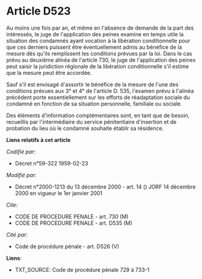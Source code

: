 # Article D523

Au moins une fois par an, et même en l'absence de demande de la part des intéressés, le juge de l'application des peines
examine en temps utile la situation des condamnés ayant vocation à la libération conditionnelle pour que ces derniers
puissent être éventuellement admis au bénéfice de la mesure dès qu'ils remplissent les conditions prévues par la loi. Dans le
cas prévu au deuxième alinéa de l'article 730, le juge de l'application des peines peut saisir la juridiction régionale de la
libération conditionnelle s'il estime que la mesure peut être accordée.

Sauf s'il est envisagé d'assortir le bénéfice de la mesure de l'une des conditions prévues aux 3° et 4° de l'article D. 535,
l'examen prévu à l'alinéa précédent porte essentiellement sur les efforts de réadaptation sociale du condamné en fonction de
sa situation personnelle, familiale ou sociale.

Des éléments d'information complémentaires sont, en tant que de besoin, recueillis par l'intermédiaire du service
pénitentiaire d'insertion et de probation du lieu où le condamné souhaite établir sa résidence.

**Liens relatifs à cet article**

_Codifié par_:

  - Décret n°59-322 1959-02-23

_Modifié par_:

  - Décret n°2000-1213 du 13 décembre 2000 - art. 14 () JORF 14 décembre 2000 en vigueur le 1er janvier 2001

_Cite_:

  - CODE DE PROCEDURE PENALE - art. 730 (M)
  - CODE DE PROCEDURE PENALE - art. D535 (M)

_Cité par_:

  - Code de procédure pénale - art. D526 (V)

**Liens**:

  - TXT_SOURCE: Code de procédure pénale 729 à 733-1
